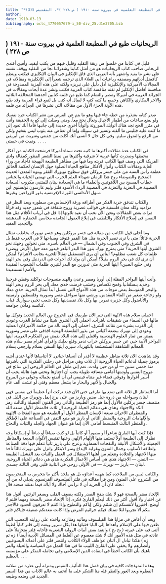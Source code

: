 ```yaml
---
title: "*مخطوطات ومطبوعات : الريحانيات طبع في المطبعة العلمية في بيروت سنة ١٩١٠ ( ص ٢٢٨ )*. المقتبس 5(3)"
author: 
date: 1910-03-13
bibliography: oclc_4770057679-i_50-div_25.d1e3705.bib
---
```




##  الريحانيات   طبع في  المطبعة العلمية  في  بيروت  سنة  ١٩١٠ ( ص  ٢٢٨ )


 قليل في كتابنا من خلصوا من ربقة التقليد وقليل فيهم من يكتب ليفيد. وأمين أفندي الريحاني صاحب كتاب الريحانيات هو من أمثل كتابنا وشعرائنا نجا من التقليد ووقف نفسه على نشر ما يفيد واشتهر بأنه العربي الذي فاق الإنكليز في البيان الإنكليزي فيكتب وينظم كأفضل أدبائهم ومصنفه رباعيات أبي العلاء الذي ترجمه شعراً إلى الإنكليزية ومقالاته في المجالات الأميركية والإنكليزية أدل دليل على تبريزه ولكنه على هذه المزية الممدوحة في منافسة أفاضل الإنكليز لم تفته منافسة كتاب العربية فكتب ونشر عدة أبحاث ومقالات في الجرائد العربية في أميركا ومصر والشام كما طبع من قلمه كتابين أحدهما المحالفة الثلاثية والآخر المكاري والكاهن وجميع ما كتبه كتبه لا ليقال أنه كتب بل لنفع قراء العربية وقد طبع هذه الآونة الجزء الأول من مقالاته التي نشرها في الجرائد من قلمه. 

 صدر كتابه بشذرة من خطه جاء فيها وهو ما ينم عن الغرض من نشر الكتاب جرد نفسك ولو بضع ساعات من أطمار الأجيال وتعال نحج معاً. ومتى وصلت إلى كع بة الحقيقة وأنت في مئزر الحج تجد هناك أثوابك الموروثة وأثواباً أخرى جديدة إلى جانبها فأما أنك تعود إلى ما كنت عليه فتلبس ما ألفته وتسير في سبيلك وإما أن تعتاض عنه بثوب ليس بفخيم ولكن من الرقع والفتوق سليم. وفي كل حال لا أنسى أنك أكلت من جفنتي وشربت من أبريقي ونمت في خيمتي. . . . . 

 في الكتاب عدة مقالات أكثرها ما كتبه تحت سماء أميركا فرشحت الكتابة من   أفكار محيطها وصدرت كأنها غربية لا شرقية وأكثرها من نمط الشعر المنثور كمقالة وادي الفريكة التي وصف فيها الكاتب قريته وما فيها من مظاهر الطبيعة البهيجة فأجاد من وراء الغاية ومقالات الكتاب وأنوار الأفكار مناهج الحياة الصلوة جهل الإنسان لحكمة الخالق عظمة رأس السنة من على جسر بروكلن فوق سطوح نويورك الفقر وبنوه التمدن الحديث الضجيج والضوضاء روح هذا الزمان شهداء العلم الحرب التي تهمني الخيانة والخناس خطاب المسيح بين اللاهوتيين والعلماء ما هي السعادة بيتان للمتنبي مكروب السعادة   المصيبة في التعزية والتعزية في المصيبة الرداء الأسود فلتر  وليم غارسون تولستوي ابن سهل الأندلسي الثورة الإفرنسية بذور للزراعين وغيرها. 

 والكتاب تتدفق حرية الفكر من أطرافه ورقة الإحساس من سطوره وبعد النظر في مراميه وكله معان فلسفية في قوالب عصرية وروح شفافة في شعور جديد وقد قرأنا مرات بعض المقالات ونحن الآن نحب أن نعيد تلاوتها إذا قل في أرباب الأقلام مثل هذا النفس في إصلاح الأفكار والتلطف في إبلاغ العقول الجامدة محاسن الحضارة المدهشة والتجديد المفيد. 

 وما أحلى قول الكاتب من مقالة في جسر بروكلين وهو جسر نويورك يخاطب تمثال الحرية قائلاً: متى يا ترى تصير الحرية مثل هذا القمر فتوقد مصباحها لا في الغرب فقط بل في الشرق وفي الجنوب وفي الشمال — في العالم بأسره. متى تحولين وجهك نحو الشرق أيتها الحرية؟ متى يمتزج نورك بنور هذا البدر الباهر فيدور معه حول الأرض ويضيء ظلمات كل شعب مظلوم؟ أيتأتى أن يرى المستقبل تمثالاً للحرية بجانب الأهرام؟ أيمكن أن نرى لك في بحر الروم مثيلاً؟ أيمكن أن يولد لك أخوات في الدردنيل وفي بحر الهند وفي خليج الصين؟ ايتها الحرية متى تدورين مع البدر لتنيري ظلمات الشعوب المقيدة والأمم المستعبدة 

 وأنت أيتها البواخر المقلة إلى أوربا ومصر وعدن والهند منسوجات نواكلند وقطن فرجينا وحديد بنسلفانيا وقمح تكساس وخشب فرمنت خذي معك إلى بحر الروم وبحر الهند والبحر المتوسط بعض موجات من هذه الأمواج التي تغسل أبداً تمثال الحرية. خذي معك ولو زجاجة صغير من الماء المقدس.   ورشي منها سواحل مصر وسورية وفلسطين وأرمينية والأناضول وكل جزيرة تمرين بها وكل بلاد تقصدينها وكل شعب تحيي سواريك قباب كنائسه ومآذن جوامعه. 

 احملي سلام هذه الآلهة التي تنير الآن طريقك في الخروج من العالم الجديد وتوكل بها مالها في السماء من شقيقات باهرات. احملي إلى الشرق شيئاً من نشاط الغرب وعودي إلى الغرب بشيء من تقاعد الشرق. احملي إلى الهند بالة من حكمة الأميركان العملية وعودي إلى نويرك ببضعة أكياس من بذور الفلسفة الهندية اقذفي على مصر وسورية بفيض من   ثمار العلوم الهندسية واقفلي إلى هذه البلاد بفيض من المكارم العربية. أيتها البواخر الآيبة حيي عن جسر بروكلن خراب تدمر وقلع بعلبك واقرأي أهرام مصر سلام هذه المعالم الشاهقة المشعشعة بالكهرباء. سيري أيتها السفن بسلام وارجعي بسلام. 

 وقد شاهدت الآن  ثلاثة  مناظر عظيمة لا أقدر أن أنساها حياتي. لا أتناساها لأنها عندي أشبه برموز جميلة لدعائم الحياة الروحية ال  ثلاث  وهي مراحل في رحلتي الفكرية التي باشرتها منذ  خمس  سنين — أو من حين ولدت. نعم إني طفل في العالم الروحي إني سائح في مروج النفس وأوديتها أمامي مسافة طويلة يجب أن اجتازها وتحتي هوة هائلة يجب أن أسبر أغوارها وفوقي فضاء غير متناه فينبغي لي أن أتمتع بجماله وحولي من المروج والجبال والأنهر والبحار ما يشغل معظم وقتي لو عشت  ألف  عام. 

 أما المناظر ال  ثلاثة  التي تمتع بها طرفي حتى الآن فقد تركت أثراً عظيماً في نفسي فهي لبنان وسواحله من ذروة جبل صنين وباريز من على برج إيفل ونويرك من الليل في منتصف جسر بركلين فالأول إنما هو رمز الطبيعة والثاني رمز الفنون الجميلة والثالث رمز الكد والاجتهاد وهذي هي دعائم الحياة الروحية ال  ثلاث  فالمنظر الأول صنعه الله والمنظران الآخران صنعة الإنسان المنظر الأول أو الطبيعة هو منبع النفحات الإلهية والإلهامات الروحية والمنظر الثاني أو باريز هو منبع التفنن في الصناعة على الإطلاق والمنظر الثالث المنبسط أمامي الآن إنما هو عنوان الجهاد والجلد والثبات والنجاح. 

 فإذا كنت أيها القارئ شاعراً أو مصوراً أو كاتباً بل لو كنت صباغاً أو دباغاً أو إسكافاً وجه نظرك إلى الطبيعة أولاً تستمد منها الإلهام الإلهي وعنها تقتبس الألوان البديعة والمناظر الجميلة والأشكال الأنيقة والنفحات السماوية وعرج على باريز ثانياً تتعلم فيها دقة الصناعة ولطافة الأسلوب وجمال الفنون وغرابة الإبداع وسر الابتكار وانزل على   نويرك ثالثاً تأخذ منها الاجتهاد والجلادة وتتعلم من أهلها الاستقلال في العمل والثبات بعد الفشل. الطبيعة — التفنن — الاجتهاد هذي هي أساس الأعمال الفكرية هذي هي دعائم الحياة الروحية. لبنان — باريز — نويرك — في الأولى روحي في الثانية قلبي وفي الثالثة جسدي. 

 والكاتب ليس من الملاحدة كما يتهمه أعداؤه بل هو ملحد بأكثر ما يتخرص به المتخرصون من الشروح على المنون ومن قرأ مقالته في فلتر الفيلسوف الفرنسوي يتجلي له من أي   نحلة كان أن الحرية أن لا تراعي أخاك ولا أباك فيما تعتقد صحته قال: 

 الإلحاد مضر بالصحة فهو لا شك ينفخ الصدر ولكنه يضعف القلب ويصغر الرئتين. أقول هذا عن اختبار ولا أقول أكثر من ذلك ليعلم القارئ فكره. إذاً الإلحاد مضر بالصحة ومهما قلتم لا أوضح. اختبروا لأنفسكم إن شئتم ولكن إياكم والتطوح وإذا كنتم لا تعرفون الحدود فالأجدر بكم ألا تجربوا لئلا تتملك فيكم جراثيم المرض وإذا كانت معدتكم ضعيفة فإياكم فلتر. 

 وبعد أن أفاض في مزايا هذا الفيلسوف ومآتيه ومنازعه وآخذه على روايته التعصب التي طعن فيها على الإسلام وأهداها إلى البابا فقبلها هذا بكل سرور وبعث إلى فلتر كتاباً لطيفاً أثنى فيه على غيرته ( بخ بخ ) وانتقد بعض أبيات الرواية الشعرية فأجابه فلتر متجاملاً على عادته في مثل هذه الأمور أنك لا شك معصوم عن الغلط في المسائل الأدبية أيضاً ( زه ثم زه ) هكذا تبادل ال  اثنان  عواطف الولاء الكاذب وانتصر فلتر على أعدائه اليسوعيين وأنصارهم ولا يخفى على القارئ اللبيب ما في هذا العمل من السياسة والحيلة والمر ناهيك بأن الكاتب أخطأ في انتقاده الدين الإسلامي وفي تحامله المنكر على مؤسسه العظيم. . . . 

 وهذه النموذجات كافية في بيان فضل هذا التأليف النفيس ومنزلة أبي عذره من سلامة الفطرة وبعد الغور والنظر فله منا الشكر على ما أتحف به عالم الآداب من هذا السفر الجديد في وضعه وطبعه. 
